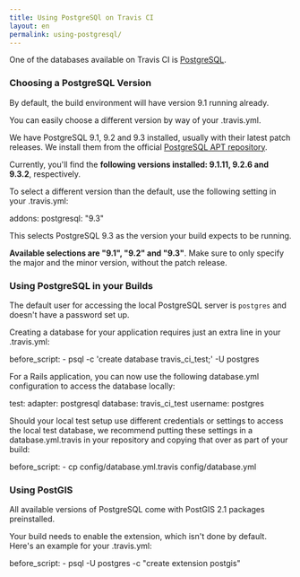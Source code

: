 ```yaml
---
title: Using PostgreSQl on Travis CI
layout: en
permalink: using-postgresql/
---
```

<div id="toc">
</div>

One of the databases available on Travis CI is [PostgreSQL](http://postgresql.org).

### Choosing a PostgreSQL Version

By default, the build environment will have version 9.1 running already.

You can easily choose a different version by way of your .travis.yml.

We have PostgreSQL 9.1, 9.2 and 9.3 installed, usually with their latest patch releases. We install them from the official [PostgreSQL APT repository](http://apt.postgresql.org).

Currently, you'll find the **following versions installed: 9.1.11, 9.2.6 and 9.3.2**, respectively.

To select a different version than the default, use the following setting in your .travis.yml:

  addons:
    postgresql: "9.3"

This selects PostgreSQL 9.3 as the version your build expects to be running.

**Available selections are "9.1", "9.2" and "9.3"**. Make sure to only specify the major and the minor version, without the patch release.

### Using PostgreSQL in your Builds

The default user for accessing the local PostgreSQL server is `postgres` and doesn't have a password set up.

Creating a database for your application requires just an extra line in your .travis.yml:

  before_script:
      - psql -c 'create database travis_ci_test;' -U postgres

For a Rails application, you can now use the following database.yml configuration to access the database locally:

  test:
      adapter: postgresql
      database: travis_ci_test
      username: postgres
 
Should your local test setup use different credentials or settings to access the local test database, we recommend putting these settings in a database.yml.travis in your repository and copying that over as part of your build:

  before_script:
      - cp config/database.yml.travis config/database.yml

### Using PostGIS

All available versions of PostgreSQL come with PostGIS 2.1 packages preinstalled.

Your build needs to enable the extension, which isn't done by default. Here's an example for your .travis.yml:

  before_script:
    - psql -U postgres -c "create extension postgis"


